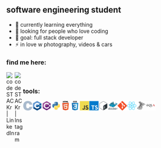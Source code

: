 ## software engineering student

- 🌱 currently learning everything
- 👯 looking for people who love coding
- 🥅 goal: full stack developer
- ⚡ in love w photography, videos & cars


### find me here:
[<img align="left" alt="codeSTACKr | LinkedIn" width="22px" src="https://cdn.jsdelivr.net/npm/simple-icons@v3/icons/linkedin.svg" />][linkedin]
[<img align="left" alt="codeSTACKr | Instagram" width="22px" src="https://cdn.jsdelivr.net/npm/simple-icons@v3/icons/instagram.svg" />][instagram]

<br />

### tools:

<a target="_blank" rel="noopener noreferrer" href="https://raw.githubusercontent.com/devicons/devicon/master/icons/c/c-original.svg"><img src="https://raw.githubusercontent.com/devicons/devicon/master/icons/c/c-original.svg" alt="c" width="25" height="25" title="C" style="max-width:100%;"></a><a target="_blank" rel="noopener noreferrer" href="https://raw.githubusercontent.com/devicons/devicon/master/icons/cplusplus/cplusplus-original.svg"><img src="https://raw.githubusercontent.com/devicons/devicon/master/icons/cplusplus/cplusplus-original.svg" alt="cplusplus" width="25" height="25" title="C++" style="max-width:100%;"></a><a target="_blank" rel="noopener noreferrer" href="https://raw.githubusercontent.com/devicons/devicon/master/icons/csharp/csharp-original.svg"><img src="https://raw.githubusercontent.com/devicons/devicon/master/icons/csharp/csharp-original.svg" alt="csharp" width="25" height="25" title="C#" style="max-width:100%;"></a><a target="_blank" rel="noopener noreferrer" href="https://raw.githubusercontent.com/devicons/devicon/master/icons/python/python-original.svg"><img src="https://raw.githubusercontent.com/devicons/devicon/master/icons/python/python-original.svg" alt="python" width="25" height="25" title="Python" style="max-width:100%;"></a><a target="_blank" rel="noopener noreferrer" href="https://raw.githubusercontent.com/devicons/devicon/master/icons/html5/html5-original-wordmark.svg"><img src="https://raw.githubusercontent.com/devicons/devicon/master/icons/html5/html5-original-wordmark.svg" alt="html5" width="25" height="25" title="html" style="max-width:100%;"></a><a target="_blank" rel="noopener noreferrer" href="https://raw.githubusercontent.com/devicons/devicon/master/icons/css3/css3-original-wordmark.svg"><img src="https://raw.githubusercontent.com/devicons/devicon/master/icons/css3/css3-original-wordmark.svg" alt="css3" width="25" height="25" title="CSS" style="max-width:100%;"></a><a target="_blank" rel="noopener noreferrer" href="https://raw.githubusercontent.com/devicons/devicon/master/icons/javascript/javascript-original.svg"><img src="https://raw.githubusercontent.com/devicons/devicon/master/icons/javascript/javascript-original.svg" alt="javascript" width="25" height="25" title="JavaScript" style="max-width:100%;"></a><a target="_blank" rel="noopener noreferrer" href="https://raw.githubusercontent.com/devicons/devicon/master/icons/typescript/typescript-original.svg"><img src="https://raw.githubusercontent.com/devicons/devicon/master/icons/typescript/typescript-original.svg" alt="typescript" width="25" height="25" title="TypeScript" style="max-width:100%;"></a><a target="_blank" rel="noopener noreferrer" href="https://raw.githubusercontent.com/devicons/devicon/master/icons/bash/bash-original.svg"><img src="https://raw.githubusercontent.com/devicons/devicon/master/icons/bash/bash-original.svg" alt="bash" width="25" height="25" title="Bash" style="max-width:100%;"></a><a target="_blank" rel="noopener noreferrer" href="https://raw.githubusercontent.com/devicons/devicon/master/icons/docker/docker-original-wordmark.svg"><img src="https://raw.githubusercontent.com/devicons/devicon/master/icons/docker/docker-original-wordmark.svg" alt="docker" width="25" height="25" title="Docker" style="max-width:100%;"></a><a target="_blank" rel="noopener noreferrer" href="https://raw.githubusercontent.com/devicons/devicon/master/icons/git/git-original.svg"><img src="https://raw.githubusercontent.com/devicons/devicon/master/icons/git/git-original.svg" alt="git" width="25" height="25" title="Git" style="max-width:100%;"></a><a target="_blank" rel="noopener noreferrer" href="https://raw.githubusercontent.com/devicons/devicon/master/icons/react/react-original.svg"><img src="https://raw.githubusercontent.com/devicons/devicon/master/icons/react/react-original.svg" alt="git" width="25" height="25" title="React" style="max-width:100%;"></a><a target="_blank" rel="noopener noreferrer" href="https://raw.githubusercontent.com/devicons/devicon/master/icons/microsoftsqlserver/microsoftsqlserver-plain.svg"><img src="https://raw.githubusercontent.com/devicons/devicon/master/icons/microsoftsqlserver/microsoftsqlserver-plain.svg" alt="git" width="25" height="25" title="Microsoft SQL Server" style="max-width:100%;"></a><a target="_blank" rel="noopener noreferrer" href="https://raw.githubusercontent.com/devicons/devicon/master/icons/sqlalchemy/sqlalchemy-original.svg"><img src="https://raw.githubusercontent.com/devicons/devicon/master/icons/sqlalchemy/sqlalchemy-original.svg" alt="git" width="25" height="25" title="Microsoft SQL Server" style="max-width:100%;"></a>

[instagram]: https://instagram.com/zoljann
[linkedin]: https://linkedin.com/in/codeSTACKr
